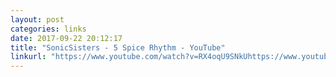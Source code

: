 ```yaml
---
layout: post
categories: links
date: 2017-09-22 20:12:17
title: "SonicSisters - 5 Spice Rhythm - YouTube"
linkurl: "https://www.youtube.com/watch?v=RX4oqU9SNkUhttps://www.youtube.com/watch?v=RX4oqU9SNkU&index=2&list=PLDvKUV8eQbMzi3JqoMPn3eyKYlUkXtYJEindex=2https://www.youtube.com/watch?v=RX4oqU9SNkU&index=2&list=PLDvKUV8eQbMzi3JqoMPn3eyKYlUkXtYJElist=PLDvKUV8eQbMzi3JqoMPn3eyKYlUkXtYJE"
---
```

